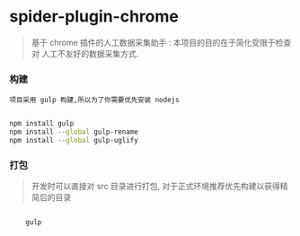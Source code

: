 # spider-plugin-chrome

> 基于 chrome 插件的人工数据采集助手 : 本项目的目的在于简化受限于检查对 人工不友好的数据采集方式.  


### 构建

    项目采用 gulp 构建,所以为了你需要优先安装 nodejs


```bash

npm install gulp
npm install --global gulp-rename
npm install --global gulp-uglify

```

### 打包 

> 开发时可以直接对 src 目录进行打包,  对于正式环境推荐优先构建以获得精简后的目录

```bash

	gulp 

```



